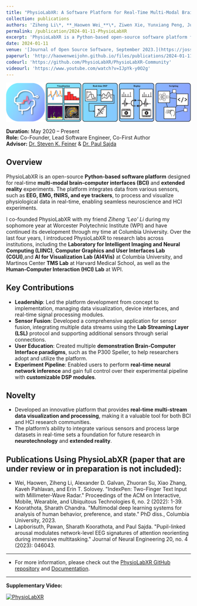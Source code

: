 ```yaml
---
title: "PhysioLabXR: A Software Platform for Real-Time Multi-Modal Brain-Computer Interfaces and Extended Reality Experiments"
collection: publications
authors: 'Ziheng Li\*, **_Haowen Wei_**\*, Ziwen Xie, Yunxiang Peng, June Pyo Suh, Steven Feiner, Paul Sajda'
permalink: /publication/2024-01-11-PhysioLabXR
excerpt: 'PhysioLabXR is a Python-based open-source software platform for neuroscience and human-computer interaction (HCI) experiments, enabling real-time and multi-modal physiological data processing. The platform supports a variety of sensors including EEG, fNIRS, and eye trackers, while offering tools for multi-stream visualization, real-time digital signal processing (DSP), and experiment recording. With native support for popular data transfer protocols such as Lab Streaming Layer (LSL) and ZeroMQ (ZMQ), PhysioLabXR facilitates seamless integration and control over experimental pipelines. This tool serves as a foundation for future BCI and HCI experiments, significantly benefiting the research community.'
date: 2024-01-11
venue: '[Journal of Open Source Software, September 2023.](https://joss.theoj.org/papers/10.21105/joss.05854)'
paperurl: 'http://haowenweijohn.github.io/files/publications/2024-01-11-PhysioLabXR.pdf'
codeurl: 'https://github.com/PhysioLabXR/PhysioLabXR-Community'
videourl: 'https://www.youtube.com/watch?v=IJpYk-y0O2g'
---
```


![TeaserImage](../images/publications/2024-01-11-PhysioLabXR-Teaser.png)

**Duration:** May 2020 – Present  
**Role:** Co-Founder, Lead Software Engineer, Co-First Author  
**Advisor:** [Dr. Steven K. Feiner](https://www.cs.columbia.edu/~feiner/) & [Dr. Paul Sajda](https://www.bme.columbia.edu/faculty/paul-sajda)

## Overview
PhysioLabXR is an open-source **Python-based software platform** designed for real-time 
**multi-modal brain-computer interfaces (BCI)** and **extended reality** experiments. 
The platform integrates data from various sensors, such as **EEG, EMG, fNIRS, and eye trackers**, 
to process and visualize physiological data in real-time, 
enabling seamless neuroscience and HCI experiments.

I co-founded PhysioLabXR with my friend _Ziheng 'Leo' Li_ during 
my sophomore year at Worcester Polytechnic Institute (WPI) and have continued its development 
through my time at Columbia University.
Over the last four years, I introduced PhysioLabXR to research labs across institutions, 
including the
**Laboratory for Intelligent Imaging and Neural Computing (LIINC)**,
**Computer Graphics and User Interfaces Lab (CGUI)**,and
**AI for Visualization Lab (AI4Vis)**
at Columbia University,
and Martinos Center **TMS Lab** at Harvard Medical School, 
as well as the **Human-Computer Interaction (HCI) Lab** at WPI.

## Key Contributions
- **Leadership**: Led the platform development from concept to implementation, managing data visualization, device interfaces, and real-time signal processing modules.
- **Sensor Fusion**: Developed a comprehensive application for sensor fusion, integrating multiple data streams using the **Lab Streaming Layer (LSL)** protocol and supporting additional sensors through serial connections.
- **User Education**: Created multiple **demonstration Brain-Computer Interface paradigms**, such as the P300 Speller, to help researchers adopt and utilize the platform.
- **Experiment Pipeline**: Enabled users to perform **real-time neural network inference** and gain full control over their experimental pipeline with **customizable DSP modules**.

## Novelty
- Developed an innovative platform that provides **real-time multi-stream data visualization and processing**, making it a valuable tool for both BCI and HCI research communities.
- The platform’s ability to integrate various sensors and process large datasets in real-time sets a foundation for future research in **neurotechnology** and **extended reality**.


## Publications Using PhysioLabXR (paper that are under review or in preparation is not included):
- Wei, Haowen, Ziheng Li, Alexander D. Galvan, Zhuoran Su, Xiao Zhang, Kaveh Pahlavan, and Erin T. Solovey. "IndexPen: Two-Finger Text Input with Millimeter-Wave Radar." Proceedings of the ACM on Interactive, Mobile, Wearable, and Ubiquitous Technologies 6, no. 2 (2022): 1-39.
- Koorathota, Sharath Chandra. "Multimodal deep learning systems for analysis of human behavior, preference, and state." PhD diss., Columbia University, 2023.
- Lapborisuth, Pawan, Sharath Koorathota, and Paul Sajda. "Pupil-linked arousal modulates network-level EEG signatures of attention reorienting during immersive multitasking." Journal of Neural Engineering 20, no. 4 (2023): 046043.


---

* For more information, please check out the [PhysioLabXR GitHub repository](https://github.com/PhysioLabXR/PhysioLabXR-Community) and [Documentation](https://physiolabxrdocs.readthedocs.io/en/latest/).

---
**Supplementary Video:**

[![PhysioLabXR](https://img.youtube.com/vi/IJpYk-y0O2g/0.jpg)](https://www.youtube.com/watch?v=IJpYk-y0O2g)
